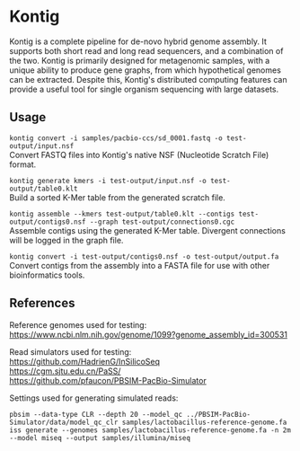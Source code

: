 # Kontig

Kontig is a complete pipeline for de-novo hybrid genome assembly. It supports both short read and long read sequencers, and a combination of the two. Kontig is primarily designed for metagenomic samples, with a unique ability to produce gene graphs, from which hypothetical genomes can be extracted. Despite this, Kontig's distributed computing features can provide a useful tool for single organism sequencing with large datasets.

## Usage

```kontig convert -i samples/pacbio-ccs/sd_0001.fastq -o test-output/input.nsf```\
Convert FASTQ files into Kontig's native NSF (Nucleotide Scratch File) format.

```kontig generate kmers -i test-output/input.nsf -o test-output/table0.klt```\
Build a sorted K-Mer table from the generated scratch file.

```kontig assemble --kmers test-output/table0.klt --contigs test-output/contigs0.nsf --graph test-output/connections0.cgc```\
Assemble contigs using the generated K-Mer table. Divergent connections will be logged in the graph file.

```kontig convert -i test-output/contigs0.nsf -o test-output/output.fa```\
Convert contigs from the assembly into a FASTA file for use with other bioinformatics tools.

## References

Reference genomes used for testing:\
https://www.ncbi.nlm.nih.gov/genome/1099?genome_assembly_id=300531

Read simulators used for testing:\
https://github.com/HadrienG/InSilicoSeq \
https://cgm.sjtu.edu.cn/PaSS/ \
https://github.com/pfaucon/PBSIM-PacBio-Simulator

Settings used for generating simulated reads:
```
pbsim --data-type CLR --depth 20 --model_qc ../PBSIM-PacBio-Simulator/data/model_qc_clr samples/lactobacillus-reference-genome.fa
iss generate --genomes samples/lactobacillus-reference-genome.fa -n 2m --model miseq --output samples/illumina/miseq
```
